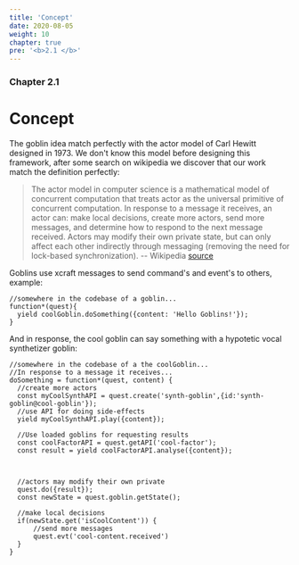 ```yaml
---
title: 'Concept'
date: 2020-08-05
weight: 10
chapter: true
pre: '<b>2.1 </b>'
---
```


### Chapter 2.1

# Concept

The goblin idea match perfectly with the actor model of Carl Hewitt designed
in 1973. We don't know this model before designing this framework, after some
search on wikipedia we discover that our work match the definition perfectly:

> The actor model in computer science is a mathematical model of concurrent
> computation that treats actor as the universal primitive of concurrent
> computation. In response to a message it receives, an actor can: make local
> decisions, create more actors, send more messages, and determine how to
> respond to the next message received. Actors may modify their own private
> state, but can only affect each other indirectly through messaging (removing
> the need for lock-based synchronization). -- Wikipedia
> [source](https://en.wikipedia.org/wiki/Actor_model)

Goblins use xcraft messages to send command's and event's to others, example:

```
//somewhere in the codebase of a goblin...
function*(quest){
  yield coolGoblin.doSomething({content: 'Hello Goblins!'});
}

```

And in response, the cool goblin can say something with a hypotetic vocal
synthetizer goblin:

```
//somewhere in the codebase of a the coolGoblin...
//In response to a message it receives...
doSomething = function*(quest, content) {
  //create more actors
  const myCoolSynthAPI = quest.create('synth-goblin',{id:'synth-goblin@cool-goblin'});
  //use API for doing side-effects
  yield myCoolSynthAPI.play({content});

  //Use loaded goblins for requesting results
  const coolFactorAPI = quest.getAPI('cool-factor');
  const result = yield coolFactorAPI.analyse({content});



  //actors may modify their own private
  quest.do({result});
  const newState = quest.goblin.getState();

  //make local decisions
  if(newState.get('isCoolContent')) {
      //send more messages
      quest.evt('cool-content.received')
  }
}
```
